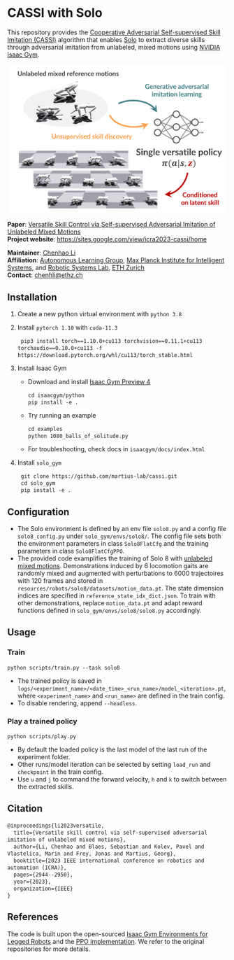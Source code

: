 # CASSI with Solo

This repository provides the [Cooperative Adversarial Self-supervised Skill Imitation (CASSI)](https://arxiv.org/abs/2209.07899) algorithm that enables [Solo](https://open-dynamic-robot-initiative.github.io/) to extract diverse skills through adversarial imitation from unlabeled, mixed motions using [NVIDIA Isaac Gym](https://developer.nvidia.com/isaac-gym).

![abstract](abstract.png)

**Paper**: [Versatile Skill Control via Self-supervised Adversarial Imitation of Unlabeled Mixed Motions](https://arxiv.org/abs/2209.07899)  
**Project website**: https://sites.google.com/view/icra2023-cassi/home

**Maintainer**: [Chenhao Li](https://breadli428.github.io/)  
**Affiliation**: [Autonomous Learning Group](https://al.is.mpg.de/), [Max Planck Institute for Intelligent Systems](https://is.mpg.de/), and [Robotic Systems Lab](https://rsl.ethz.ch/), [ETH Zurich](https://ethz.ch/en.html)  
**Contact**: [chenhli@ethz.ch](mailto:chenhli@ethz.ch)

## Installation

1. Create a new python virtual environment with `python 3.8`
2. Install `pytorch 1.10` with `cuda-11.3`
        
        pip3 install torch==1.10.0+cu113 torchvision==0.11.1+cu113 torchaudio==0.10.0+cu113 -f https://download.pytorch.org/whl/cu113/torch_stable.html

3. Install Isaac Gym

   - Download and install [Isaac Gym Preview 4](https://developer.nvidia.com/isaac-gym)

        ```
        cd isaacgym/python
        pip install -e .
        ```

   - Try running an example

        ```
        cd examples
        python 1080_balls_of_solitude.py
        ```

   - For troubleshooting, check docs in `isaacgym/docs/index.html`

4. Install `solo_gym`

        git clone https://github.com/martius-lab/cassi.git
        cd solo_gym
        pip install -e .

## Configuration
- The Solo environment is defined by an env file `solo8.py` and a config file `solo8_config.py` under `solo_gym/envs/solo8/`. The config file sets both the environment parameters in class `Solo8FlatCfg` and the training parameters in class `Solo8FlatCfgPPO`.
- The provided code examplifies the training of Solo 8 with [unlabeled mixed motions](https://youtu.be/SUQ_FoaJgnA?feature=shared). Demonstrations induced by 6 locomotion gaits are randomly mixed and augmented with perturbations to 6000 trajectoires with 120 frames and stored in `resources/robots/solo8/datasets/motion_data.pt`. The state dimension indices are specified in `reference_state_idx_dict.json`. To train with other demonstrations, replace `motion_data.pt` and adapt reward functions defined in `solo_gym/envs/solo8/solo8.py` accordingly.


## Usage

### Train

```
python scripts/train.py --task solo8
```

- The trained policy is saved in `logs/<experiment_name>/<date_time>_<run_name>/model_<iteration>.pt`, where `<experiment_name>` and `<run_name>` are defined in the train config.
- To disable rendering, append `--headless`.

### Play a trained policy

```
python scripts/play.py
```

- By default the loaded policy is the last model of the last run of the experiment folder.
- Other runs/model iteration can be selected by setting `load_run` and `checkpoint` in the train config.
- Use `u` and `j` to command the forward velocity, `h` and `k` to switch between the extracted skills.

## Citation
```
@inproceedings{li2023versatile,
  title={Versatile skill control via self-supervised adversarial imitation of unlabeled mixed motions},
  author={Li, Chenhao and Blaes, Sebastian and Kolev, Pavel and Vlastelica, Marin and Frey, Jonas and Martius, Georg},
  booktitle={2023 IEEE international conference on robotics and automation (ICRA)},
  pages={2944--2950},
  year={2023},
  organization={IEEE}
}
```

## References

The code is built upon the open-sourced [Isaac Gym Environments for Legged Robots](https://github.com/leggedrobotics/legged_gym) and the [PPO implementation](https://github.com/leggedrobotics/rsl_rl). We refer to the original repositories for more details.
